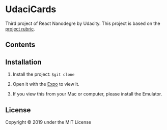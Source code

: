 # UdaciCards

Third project of React Nanodegre by Udacity.
This project is based on the [project rubric](https://review.udacity.com/#!/rubrics/1021/view).


## Contents


## Installation
1. Install the project:
`$git clone `

2. Open it with the [Expo](https://expo.io) to view it.

3. If you view this from your Mac or computer, please install the Emulator.


## License
Copyright © 2019 under the MIT License